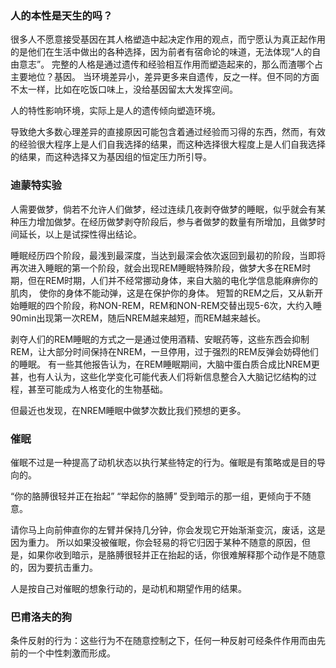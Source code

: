 ### 人的本性是天生的吗？
很多人不愿意接受基因在其人格塑造中起决定作用的观点，而宁愿认为真正起作用的是他们在生活中做出的各种选择，因为前者有宿命论的味道，无法体现“人的自由意志”。
完整的人格是通过遗传和经验相互作用而塑造起来的，那么而渣哪个占主要地位？基因。
当环境差异小，差异更多来自遗传，反之一样。但不同的方面不太一样，比如在吃饭口味上，没给基因留太大发挥空间。

人的特性影响环境，实际上是人的遗传倾向塑造环境。

导致绝大多数心理差异的直接原因可能包含着通过经验而习得的东西，然而，有效的经验很大程序上是人们自我选择的结果，而这种选择很大程度上是人们自我选择的结果，而这种选择又为基因组的恒定压力所引导。


### 迪蒙特实验
人需要做梦，倘若不允许人们做梦，经过连续几夜剥夺做梦的睡眠，似乎就会有某种压力增加做梦。在经历做梦剥夺阶段后，参与者做梦的数量有所增加，且做梦时间延长，以上是试探性得出结论。

睡眠经历四个阶段，最浅到最深度，当达到最深会依次返回到最初的阶段，当即将再次进入睡眠的第一个阶段，就会出现REM睡眠特殊阶段，做梦大多在REM时期，但在REM时期，人们并不经常挪动身体，来自大脑的电化学信息能麻痹你的肌肉，
使你的身体不能动弹，这是在保护你的身体。
短暂的REM之后，又从新开始睡眠的四个阶段，称NON-REM，REM和NON-REM交替出现5-6次，大约入睡90min出现第一次REM，随后NREM越来越短，而REM越来越长。

剥夺人们的REM睡眠的方式之一是通过使用酒精、安眠药等，这些东西会抑制REM，让大部分时间保持在NREM，一旦停用，过于强烈的REM反弹会妨碍他们的睡眠。
有一些其他报告认为，在REM睡眠期间，大脑中蛋白质合成比NREM更甚，也有人认为，这些化学变化可能代表人们将新信息整合入大脑记忆结构的过程，甚至可能成为人格变化的生物基础。

但最近也发现，在NREM睡眠中做梦次数比我们预想的更多。

### 催眠
催眠不过是一种提高了动机状态以执行某些特定的行为。催眠是有策略或是目的导向的。

“你的胳膊很轻并正在抬起”
“举起你的胳膊”
受到暗示的那一组，更倾向于不随意。

请你马上向前伸直你的左臂并保持几分钟，你会发现它开始渐渐变沉，废话，这是因为重力。
所以如果没被催眠，你会轻易的将它归因于某种不随意的原因，但是，如果你收到暗示，是胳膊很轻并正在抬起的话，你很难解释那个动作是不随意的，因为要抗击重力。

人是按自己对催眠的想象行动的，是动机和期望作用的结果。

### 巴甫洛夫的狗
条件反射的行为：这些行为不在随意控制之下，任何一种反射可经条件作用而由先前的一个中性刺激而形成。
